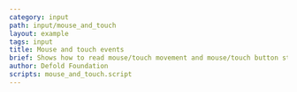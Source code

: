 ```yaml
---
category: input
path: input/mouse_and_touch
layout: example
tags: input
title: Mouse and touch events
brief: Shows how to read mouse/touch movement and mouse/touch button state.
author: Defold Foundation
scripts: mouse_and_touch.script
---
```

